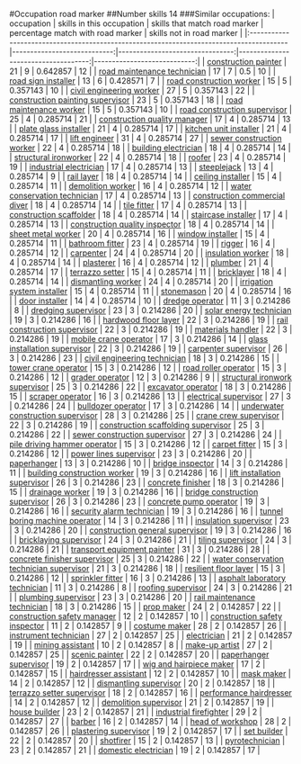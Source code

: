 #Occupation road marker
##Number skills 14
###Similar occupations:
| occupation                                                                              |   skills in this occupation |   skills that match road marker |   percentage match with road marker |   skills not in road marker |
|:----------------------------------------------------------------------------------------|----------------------------:|--------------------------------:|------------------------------------:|----------------------------:|
| [construction painter](construction_painter.md)                                         |                          21 |                               9 |                            0.642857 |                          12 |
| [road maintenance technician](road_maintenance_technician.md)                           |                          17 |                               7 |                            0.5      |                          10 |
| [road sign installer](road_sign_installer.md)                                           |                          13 |                               6 |                            0.428571 |                           7 |
| [road construction worker](road_construction_worker.md)                                 |                          15 |                               5 |                            0.357143 |                          10 |
| [civil engineering worker](civil_engineering_worker.md)                                 |                          27 |                               5 |                            0.357143 |                          22 |
| [construction painting supervisor](construction_painting_supervisor.md)                 |                          23 |                               5 |                            0.357143 |                          18 |
| [road maintenance worker](road_maintenance_worker.md)                                   |                          15 |                               5 |                            0.357143 |                          10 |
| [road construction supervisor](road_construction_supervisor.md)                         |                          25 |                               4 |                            0.285714 |                          21 |
| [construction quality manager](construction_quality_manager.md)                         |                          17 |                               4 |                            0.285714 |                          13 |
| [plate glass installer](plate_glass_installer.md)                                       |                          21 |                               4 |                            0.285714 |                          17 |
| [kitchen unit installer](kitchen_unit_installer.md)                                     |                          21 |                               4 |                            0.285714 |                          17 |
| [lift engineer](lift_engineer.md)                                                       |                          31 |                               4 |                            0.285714 |                          27 |
| [sewer construction worker](sewer_construction_worker.md)                               |                          22 |                               4 |                            0.285714 |                          18 |
| [building electrician](building_electrician.md)                                         |                          18 |                               4 |                            0.285714 |                          14 |
| [structural ironworker](structural_ironworker.md)                                       |                          22 |                               4 |                            0.285714 |                          18 |
| [roofer](roofer.md)                                                                     |                          23 |                               4 |                            0.285714 |                          19 |
| [industrial electrician](industrial_electrician.md)                                     |                          17 |                               4 |                            0.285714 |                          13 |
| [steeplejack](steeplejack.md)                                                           |                          13 |                               4 |                            0.285714 |                           9 |
| [rail layer](rail_layer.md)                                                             |                          18 |                               4 |                            0.285714 |                          14 |
| [ceiling installer](ceiling_installer.md)                                               |                          15 |                               4 |                            0.285714 |                          11 |
| [demolition worker](demolition_worker.md)                                               |                          16 |                               4 |                            0.285714 |                          12 |
| [water conservation technician](water_conservation_technician.md)                       |                          17 |                               4 |                            0.285714 |                          13 |
| [construction commercial diver](construction_commercial_diver.md)                       |                          18 |                               4 |                            0.285714 |                          14 |
| [tile fitter](tile_fitter.md)                                                           |                          17 |                               4 |                            0.285714 |                          13 |
| [construction scaffolder](construction_scaffolder.md)                                   |                          18 |                               4 |                            0.285714 |                          14 |
| [staircase installer](staircase_installer.md)                                           |                          17 |                               4 |                            0.285714 |                          13 |
| [construction quality inspector](construction_quality_inspector.md)                     |                          18 |                               4 |                            0.285714 |                          14 |
| [sheet metal worker](sheet_metal_worker.md)                                             |                          20 |                               4 |                            0.285714 |                          16 |
| [window installer](window_installer.md)                                                 |                          15 |                               4 |                            0.285714 |                          11 |
| [bathroom fitter](bathroom_fitter.md)                                                   |                          23 |                               4 |                            0.285714 |                          19 |
| [rigger](rigger.md)                                                                     |                          16 |                               4 |                            0.285714 |                          12 |
| [carpenter](carpenter.md)                                                               |                          24 |                               4 |                            0.285714 |                          20 |
| [insulation worker](insulation_worker.md)                                               |                          18 |                               4 |                            0.285714 |                          14 |
| [plasterer](plasterer.md)                                                               |                          16 |                               4 |                            0.285714 |                          12 |
| [plumber](plumber.md)                                                                   |                          21 |                               4 |                            0.285714 |                          17 |
| [terrazzo setter](terrazzo_setter.md)                                                   |                          15 |                               4 |                            0.285714 |                          11 |
| [bricklayer](bricklayer.md)                                                             |                          18 |                               4 |                            0.285714 |                          14 |
| [dismantling worker](dismantling_worker.md)                                             |                          24 |                               4 |                            0.285714 |                          20 |
| [irrigation system installer](irrigation_system_installer.md)                           |                          15 |                               4 |                            0.285714 |                          11 |
| [stonemason](stonemason.md)                                                             |                          20 |                               4 |                            0.285714 |                          16 |
| [door installer](door_installer.md)                                                     |                          14 |                               4 |                            0.285714 |                          10 |
| [dredge operator](dredge_operator.md)                                                   |                          11 |                               3 |                            0.214286 |                           8 |
| [dredging supervisor](dredging_supervisor.md)                                           |                          23 |                               3 |                            0.214286 |                          20 |
| [solar energy technician](solar_energy_technician.md)                                   |                          19 |                               3 |                            0.214286 |                          16 |
| [hardwood floor layer](hardwood_floor_layer.md)                                         |                          22 |                               3 |                            0.214286 |                          19 |
| [rail construction supervisor](rail_construction_supervisor.md)                         |                          22 |                               3 |                            0.214286 |                          19 |
| [materials handler](materials_handler.md)                                               |                          22 |                               3 |                            0.214286 |                          19 |
| [mobile crane operator](mobile_crane_operator.md)                                       |                          17 |                               3 |                            0.214286 |                          14 |
| [glass installation supervisor](glass_installation_supervisor.md)                       |                          22 |                               3 |                            0.214286 |                          19 |
| [carpenter supervisor](carpenter_supervisor.md)                                         |                          26 |                               3 |                            0.214286 |                          23 |
| [civil engineering technician](civil_engineering_technician.md)                         |                          18 |                               3 |                            0.214286 |                          15 |
| [tower crane operator](tower_crane_operator.md)                                         |                          15 |                               3 |                            0.214286 |                          12 |
| [road roller operator](road_roller_operator.md)                                         |                          15 |                               3 |                            0.214286 |                          12 |
| [grader operator](grader_operator.md)                                                   |                          12 |                               3 |                            0.214286 |                           9 |
| [structural ironwork supervisor](structural_ironwork_supervisor.md)                     |                          25 |                               3 |                            0.214286 |                          22 |
| [excavator operator](excavator_operator.md)                                             |                          18 |                               3 |                            0.214286 |                          15 |
| [scraper operator](scraper_operator.md)                                                 |                          16 |                               3 |                            0.214286 |                          13 |
| [electrical supervisor](electrical_supervisor.md)                                       |                          27 |                               3 |                            0.214286 |                          24 |
| [bulldozer operator](bulldozer_operator.md)                                             |                          17 |                               3 |                            0.214286 |                          14 |
| [underwater construction supervisor](underwater_construction_supervisor.md)             |                          28 |                               3 |                            0.214286 |                          25 |
| [crane crew supervisor](crane_crew_supervisor.md)                                       |                          22 |                               3 |                            0.214286 |                          19 |
| [construction scaffolding supervisor](construction_scaffolding_supervisor.md)           |                          25 |                               3 |                            0.214286 |                          22 |
| [sewer construction supervisor](sewer_construction_supervisor.md)                       |                          27 |                               3 |                            0.214286 |                          24 |
| [pile driving hammer operator](pile_driving_hammer_operator.md)                         |                          15 |                               3 |                            0.214286 |                          12 |
| [carpet fitter](carpet_fitter.md)                                                       |                          15 |                               3 |                            0.214286 |                          12 |
| [power lines supervisor](power_lines_supervisor.md)                                     |                          23 |                               3 |                            0.214286 |                          20 |
| [paperhanger](paperhanger.md)                                                           |                          13 |                               3 |                            0.214286 |                          10 |
| [bridge inspector](bridge_inspector.md)                                                 |                          14 |                               3 |                            0.214286 |                          11 |
| [building construction worker](building_construction_worker.md)                         |                          19 |                               3 |                            0.214286 |                          16 |
| [lift installation supervisor](lift_installation_supervisor.md)                         |                          26 |                               3 |                            0.214286 |                          23 |
| [concrete finisher](concrete_finisher.md)                                               |                          18 |                               3 |                            0.214286 |                          15 |
| [drainage worker](drainage_worker.md)                                                   |                          19 |                               3 |                            0.214286 |                          16 |
| [bridge construction supervisor](bridge_construction_supervisor.md)                     |                          26 |                               3 |                            0.214286 |                          23 |
| [concrete pump operator](concrete_pump_operator.md)                                     |                          19 |                               3 |                            0.214286 |                          16 |
| [security alarm technician](security_alarm_technician.md)                               |                          19 |                               3 |                            0.214286 |                          16 |
| [tunnel boring machine operator](tunnel_boring_machine_operator.md)                     |                          14 |                               3 |                            0.214286 |                          11 |
| [insulation supervisor](insulation_supervisor.md)                                       |                          23 |                               3 |                            0.214286 |                          20 |
| [construction general supervisor](construction_general_supervisor.md)                   |                          19 |                               3 |                            0.214286 |                          16 |
| [bricklaying supervisor](bricklaying_supervisor.md)                                     |                          24 |                               3 |                            0.214286 |                          21 |
| [tiling supervisor](tiling_supervisor.md)                                               |                          24 |                               3 |                            0.214286 |                          21 |
| [transport equipment painter](transport_equipment_painter.md)                           |                          31 |                               3 |                            0.214286 |                          28 |
| [concrete finisher supervisor](concrete_finisher_supervisor.md)                         |                          25 |                               3 |                            0.214286 |                          22 |
| [water conservation technician supervisor](water_conservation_technician_supervisor.md) |                          21 |                               3 |                            0.214286 |                          18 |
| [resilient floor layer](resilient_floor_layer.md)                                       |                          15 |                               3 |                            0.214286 |                          12 |
| [sprinkler fitter](sprinkler_fitter.md)                                                 |                          16 |                               3 |                            0.214286 |                          13 |
| [asphalt laboratory technician](asphalt_laboratory_technician.md)                       |                          11 |                               3 |                            0.214286 |                           8 |
| [roofing supervisor](roofing_supervisor.md)                                             |                          24 |                               3 |                            0.214286 |                          21 |
| [plumbing supervisor](plumbing_supervisor.md)                                           |                          23 |                               3 |                            0.214286 |                          20 |
| [rail maintenance technician](rail_maintenance_technician.md)                           |                          18 |                               3 |                            0.214286 |                          15 |
| [prop maker](prop_maker.md)                                                             |                          24 |                               2 |                            0.142857 |                          22 |
| [construction safety manager](construction_safety_manager.md)                           |                          12 |                               2 |                            0.142857 |                          10 |
| [construction safety inspector](construction_safety_inspector.md)                       |                          11 |                               2 |                            0.142857 |                           9 |
| [costume maker](costume_maker.md)                                                       |                          28 |                               2 |                            0.142857 |                          26 |
| [instrument technician](instrument_technician.md)                                       |                          27 |                               2 |                            0.142857 |                          25 |
| [electrician](electrician.md)                                                           |                          21 |                               2 |                            0.142857 |                          19 |
| [mining assistant](mining_assistant.md)                                                 |                          10 |                               2 |                            0.142857 |                           8 |
| [make-up artist](make-up_artist.md)                                                     |                          27 |                               2 |                            0.142857 |                          25 |
| [scenic painter](scenic_painter.md)                                                     |                          22 |                               2 |                            0.142857 |                          20 |
| [paperhanger supervisor](paperhanger_supervisor.md)                                     |                          19 |                               2 |                            0.142857 |                          17 |
| [wig and hairpiece maker](wig_and_hairpiece_maker.md)                                   |                          17 |                               2 |                            0.142857 |                          15 |
| [hairdresser assistant](hairdresser_assistant.md)                                       |                          12 |                               2 |                            0.142857 |                          10 |
| [mask maker](mask_maker.md)                                                             |                          14 |                               2 |                            0.142857 |                          12 |
| [dismantling supervisor](dismantling_supervisor.md)                                     |                          20 |                               2 |                            0.142857 |                          18 |
| [terrazzo setter supervisor](terrazzo_setter_supervisor.md)                             |                          18 |                               2 |                            0.142857 |                          16 |
| [performance hairdresser](performance_hairdresser.md)                                   |                          14 |                               2 |                            0.142857 |                          12 |
| [demolition supervisor](demolition_supervisor.md)                                       |                          21 |                               2 |                            0.142857 |                          19 |
| [house builder](house_builder.md)                                                       |                          23 |                               2 |                            0.142857 |                          21 |
| [industrial firefighter](industrial_firefighter.md)                                     |                          29 |                               2 |                            0.142857 |                          27 |
| [barber](barber.md)                                                                     |                          16 |                               2 |                            0.142857 |                          14 |
| [head of workshop](head_of_workshop.md)                                                 |                          28 |                               2 |                            0.142857 |                          26 |
| [plastering supervisor](plastering_supervisor.md)                                       |                          19 |                               2 |                            0.142857 |                          17 |
| [set builder](set_builder.md)                                                           |                          22 |                               2 |                            0.142857 |                          20 |
| [shotfirer](shotfirer.md)                                                               |                          15 |                               2 |                            0.142857 |                          13 |
| [pyrotechnician](pyrotechnician.md)                                                     |                          23 |                               2 |                            0.142857 |                          21 |
| [domestic electrician](domestic_electrician.md)                                         |                          19 |                               2 |                            0.142857 |                          17 |
